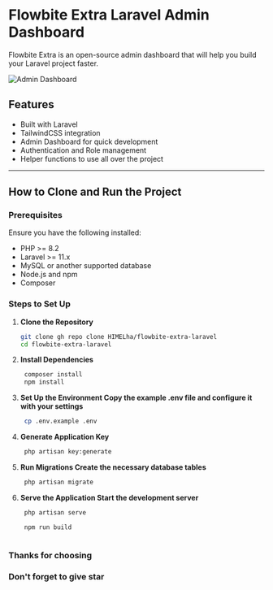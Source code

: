 # Flowbite Extra Laravel Admin Dashboard

Flowbite Extra is an open-source admin dashboard that will help you build your Laravel project faster.

![Admin Dashboard](https://ibb.co/NrSKysy)

## Features
- Built with Laravel
- TailwindCSS integration
- Admin Dashboard for quick development
- Authentication and Role management
- Helper functions to use all over the project
---

## How to Clone and Run the Project

### Prerequisites
Ensure you have the following installed:
- PHP >= 8.2
- Laravel >= 11.x
- MySQL or another supported database
- Node.js and npm
- Composer

### Steps to Set Up

1. **Clone the Repository**
   ```bash
   git clone gh repo clone HIMELha/flowbite-extra-laravel
   cd flowbite-extra-laravel

2. **Install Dependencies**
   ```bash
    composer install
    npm install

3. **Set Up the Environment Copy the example .env file and configure it with your settings**
   ```bash
    cp .env.example .env

4. **Generate Application Key**
   ```bash
    php artisan key:generate

5. **Run Migrations Create the necessary database tables**
   ```bash
    php artisan migrate

6. **Serve the Application Start the development server**
   ```bash
    php artisan serve

    npm run build



### Thanks for choosing 
### Don't forget to give star
